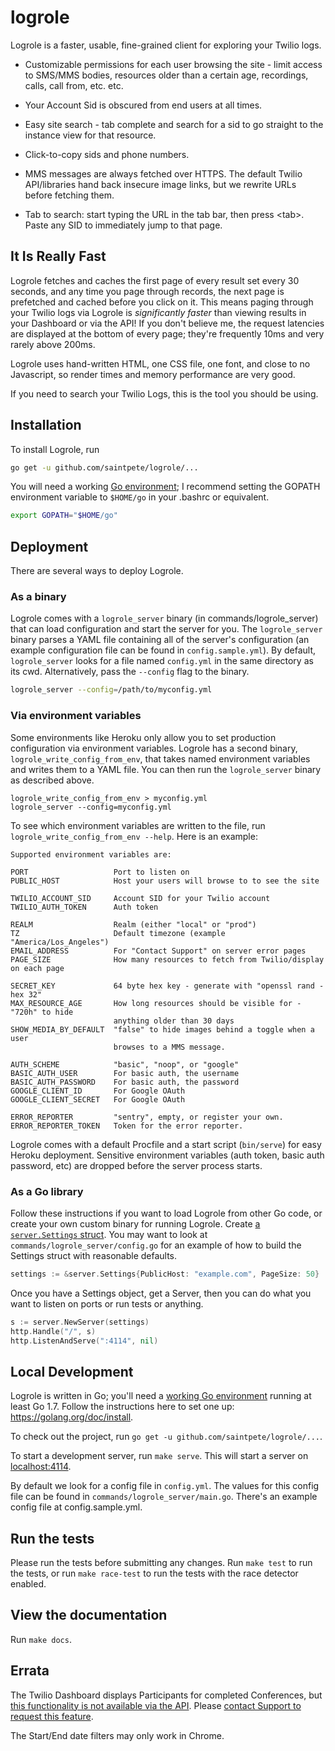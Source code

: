 # logrole

Logrole is a faster, usable, fine-grained client for exploring your Twilio
logs.

- Customizable permissions for each user browsing the site - limit access to
SMS/MMS bodies, resources older than a certain age, recordings, calls, call
from, etc. etc.

- Your Account Sid is obscured from end users at all times.

- Easy site search - tab complete and search for a sid to go straight to the
  instance view for that resource.

- Click-to-copy sids and phone numbers.

- MMS messages are always fetched over HTTPS. The default Twilio API/libraries
hand back insecure image links, but we rewrite URLs before fetching them.

- Tab to search: start typing the URL in the tab bar, then press &lt;tab&gt;.
  Paste any SID to immediately jump to that page.

## It Is Really Fast

Logrole fetches and caches the first page of every result set every 30 seconds,
and any time you page through records, the next page is prefetched and cached
before you click on it. This means paging through your Twilio logs via Logrole
is *significantly faster* than viewing results in your Dashboard or via the
API! If you don't believe me, the request latencies are displayed at the bottom
of every page; they're frequently 10ms and very rarely above 200ms.

Logrole uses hand-written HTML, one CSS file, one font, and close to no
Javascript, so render times and memory performance are very good.

If you need to search your Twilio Logs, this is the tool you should be using.

## Installation

To install Logrole, run

```bash
go get -u github.com/saintpete/logrole/...
```

You will need a working [Go environment][go-env]; I recommend setting the
GOPATH environment variable to `$HOME/go` in your .bashrc or equivalent.

```bash
export GOPATH="$HOME/go"
```

## Deployment

There are several ways to deploy Logrole.

### As a binary

Logrole comes with a `logrole_server` binary (in commands/logrole_server) that
can load configuration and start the server for you. The `logrole_server`
binary parses a YAML file containing all of the server's configuration (an
example configuration file can be found in `config.sample.yml`). By default,
`logrole_server` looks for a file named `config.yml` in the same directory as
its cwd. Alternatively, pass the `--config` flag to the binary.

```bash
logrole_server --config=/path/to/myconfig.yml
```

### Via environment variables

Some environments like Heroku only allow you to set production
configuration via environment variables. Logrole has a second binary,
`logrole_write_config_from_env`, that takes named environment variables and
writes them to a YAML file. You can then run the `logrole_server` binary as
described above.

```
logrole_write_config_from_env > myconfig.yml
logrole_server --config=myconfig.yml
```

To see which environment variables are written to the file, run
`logrole_write_config_from_env --help`. Here is an example:

```
Supported environment variables are:

PORT                   Port to listen on
PUBLIC_HOST            Host your users will browse to to see the site

TWILIO_ACCOUNT_SID     Account SID for your Twilio account
TWILIO_AUTH_TOKEN      Auth token

REALM                  Realm (either "local" or "prod")
TZ                     Default timezone (example "America/Los_Angeles")
EMAIL_ADDRESS          For "Contact Support" on server error pages
PAGE_SIZE              How many resources to fetch from Twilio/display on each page

SECRET_KEY             64 byte hex key - generate with "openssl rand -hex 32"
MAX_RESOURCE_AGE       How long resources should be visible for - "720h" to hide
                       anything older than 30 days
SHOW_MEDIA_BY_DEFAULT  "false" to hide images behind a toggle when a user
                       browses to a MMS message.

AUTH_SCHEME            "basic", "noop", or "google"
BASIC_AUTH_USER        For basic auth, the username
BASIC_AUTH_PASSWORD    For basic auth, the password
GOOGLE_CLIENT_ID       For Google OAuth
GOOGLE_CLIENT_SECRET   For Google OAuth

ERROR_REPORTER         "sentry", empty, or register your own.
ERROR_REPORTER_TOKEN   Token for the error reporter.
```

Logrole comes with a default Procfile and a start script (`bin/serve`) for easy
Heroku deployment. Sensitive environment variables (auth token, basic auth
password, etc) are dropped before the server process starts.

### As a Go library

Follow these instructions if you want to load Logrole from other Go
code, or create your own custom binary for running Logrole. Create [a
`server.Settings` struct][settings-godoc]. You may want to look at
`commands/logrole_server/config.go` for an example of how to build the Settings
struct with reasonable defaults.

```go
settings := &server.Settings{PublicHost: "example.com", PageSize: 50}
```

Once you have a Settings object, get a Server, then you can do what you want to
listen on ports or run tests or anything.

```go
s := server.NewServer(settings)
http.Handle("/", s)
http.ListenAndServe(":4114", nil)
```

[settings-godoc]: https://godoc.org/github.com/saintpete/logrole/server/#Settings

## Local Development

Logrole is written in Go; you'll need a [working Go environment][go-env]
running at least Go 1.7. Follow the instructions here to set one up:
https://golang.org/doc/install.

[go-env]: https://golang.org/doc/install

To check out the project, run `go get -u github.com/saintpete/logrole/...`.

To start a development server, run `make serve`. This will start a server on
[localhost:4114](http://localhost:4114).

By default we look for a config file in `config.yml`. The values for this
config file can be found in `commands/logrole_server/main.go`. There's an
example config file at config.sample.yml.

## Run the tests

Please run the tests before submitting any changes. Run `make test` to run the
tests, or run `make race-test` to run the tests with the race detector enabled.

## View the documentation

Run `make docs`.

## Errata

The Twilio Dashboard displays Participants for completed Conferences, but [this
functionality is not available via the API][issue-4]. Please [contact Support
to request this feature][support].

[support]: mailto:help@twilio.com
[issue-4]: https://github.com/saintpete/logrole/issues/4

The Start/End date filters may only work in Chrome.
